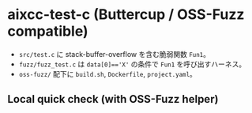 # aixcc-test-c (Buttercup / OSS-Fuzz compatible)

- `src/test.c` に stack-buffer-overflow を含む脆弱関数 `Fun1`。
- `fuzz/fuzz_test.c` は `data[0]=='X'` の条件で `Fun1` を呼び出すハーネス。
- `oss-fuzz/` 配下に `build.sh`, `Dockerfile`, `project.yaml`。

## Local quick check (with OSS-Fuzz helper)
